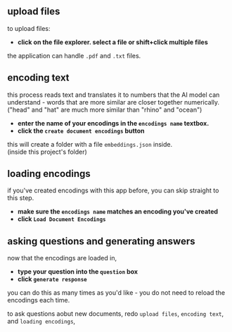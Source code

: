 ## upload files
to upload files:
- **click on the file explorer.
select a file or shift+click multiple files**

the application can handle ```.pdf``` and ```.txt``` files.

## encoding text
this process reads text and translates it to numbers that the AI model can understand - words that are more similar are closer together numerically. \
("head" and "hat" are much more similar than "rhino" and "ocean")

- **enter the name of your encodings in the ```encodings name``` textbox.**
- **click the ```create document encodings``` button**

this will create a folder with a file ```embeddings.json``` inside. \
(inside this project's folder)

## loading encodings
if you've created encodings with this app before, you can skip straight to this step.
- **make sure the ```encodings name``` matches an encoding you've created**
- **click ```Load Document Encodings```**

## asking questions and generating answers
now that the encodings are loaded in,
- **type your question into the ```question``` box**
- **click ```generate response```**

you can do this as many times as you'd like - you do not need to reload the encodings each time.

to ask questions aobut new documents, redo ```upload files```, ```encoding text```, and ```loading encodings```,
